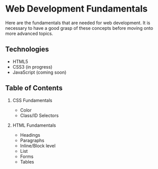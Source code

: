 # Web Development Fundamentals
Here are the fundamentals that are needed for web development. It is necessary to have a good
grasp of these concepts before moving onto more advanced topics. 

## Technologies
- HTML5 
- CSS3 (in progress)
- JavaScript (coming soon)

## Table of Contents
1. CSS Fundamentals
    - Color
    - Class/ID Selectors
  
2. HTML Fundamentals
    - Headings
    - Paragraphs
    - Inline/Block level
    - List
    - Forms
    - Tables
